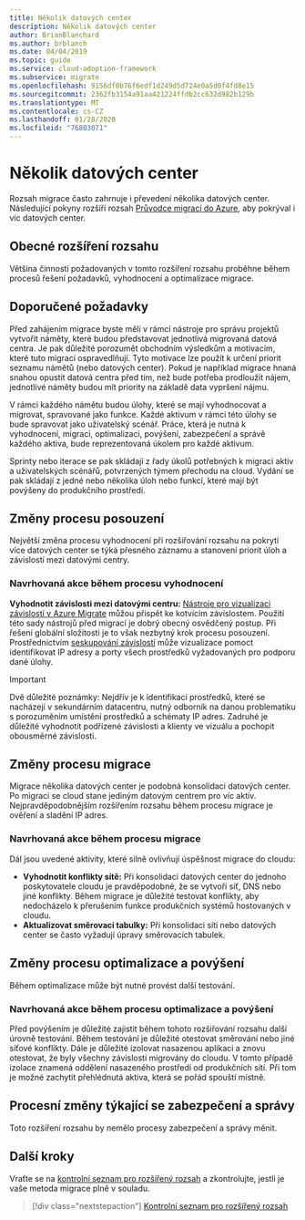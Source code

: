 ```yaml
---
title: Několik datových center
description: Několik datových center
author: BrianBlanchard
ms.author: brblanch
ms.date: 04/04/2019
ms.topic: guide
ms.service: cloud-adoption-framework
ms.subservice: migrate
ms.openlocfilehash: 9156df0b76f6edf1d249d5d724e0a5d0f4fd8e15
ms.sourcegitcommit: 2362fb3154a91aa421224ffdb2cc632d982b129b
ms.translationtype: MT
ms.contentlocale: cs-CZ
ms.lasthandoff: 01/28/2020
ms.locfileid: "76803071"
---
```

# <a name="multiple-datacenters"></a>Několik datových center

Rozsah migrace často zahrnuje i převedení několika datových center. Následující pokyny rozšíří rozsah [Průvodce migrací do Azure](../azure-migration-guide/index.md), aby pokrýval i víc datových center.

## <a name="general-scope-expansion"></a>Obecné rozšíření rozsahu

Většina činností požadovaných v tomto rozšíření rozsahu proběhne během procesů řešení požadavků, vyhodnocení a optimalizace migrace.

## <a name="suggested-prerequisites"></a>Doporučené požadavky

Před zahájením migrace byste měli v rámci nástroje pro správu projektů vytvořit náměty, které budou představovat jednotlivá migrovaná datová centra. Je pak důležité porozumět obchodním výsledkům a motivacím, které tuto migraci ospravedlňují. Tyto motivace lze použít k určení priorit seznamu námětů (nebo datových center). Pokud je například migrace hnaná snahou opustit datová centra před tím, než bude potřeba prodloužit nájem, jednotlivé náměty budou mít priority na základě data vypršení nájmu.

V rámci každého námětu budou úlohy, které se mají vyhodnocovat a migrovat, spravované jako funkce. Každé aktivum v rámci této úlohy se bude spravovat jako uživatelský scénář. Práce, která je nutná k vyhodnocení, migraci, optimalizaci, povýšení, zabezpečení a správě každého aktiva, bude reprezentovaná úkolem pro každé aktivum.

Sprinty nebo iterace se pak skládají z řady úkolů potřebných k migraci aktiv a uživatelských scénářů, potvrzených týmem přechodu na cloud. Vydání se pak skládají z jedné nebo několika úloh nebo funkcí, které mají být povýšeny do produkčního prostředí.

## <a name="assess-process-changes"></a>Změny procesu posouzení

Největší změna procesu vyhodnocení při rozšiřování rozsahu na pokrytí více datových center se týká přesného záznamu a stanovení priorit úloh a závislostí mezi datovými centry.

### <a name="suggested-action-during-the-assess-process"></a>Navrhovaná akce během procesu vyhodnocení

**Vyhodnotit závislosti mezi datovými centru:** [Nástroje pro vizualizaci závislostí v Azure Migrate](https://docs.microsoft.com/azure/migrate/concepts-dependency-visualization) můžou přispět ke kotvícím závislostem. Použití této sady nástrojů před migrací je dobrý obecný osvědčený postup. Při řešení globální složitosti je to však nezbytný krok procesu posouzení. Prostřednictvím [seskupování závislostí](https://docs.microsoft.com/azure/migrate/how-to-create-group-machine-dependencies) může vizualizace pomoct identifikovat IP adresy a porty všech prostředků vyžadovaných pro podporu dané úlohy.

> [!IMPORTANT]
> Dvě důležité poznámky: Nejdřív je k identifikaci prostředků, které se nacházejí v sekundárním datacentru, nutný odborník na danou problematiku s porozuměním umístění prostředků a schématy IP adres. Zadruhé je důležité vyhodnotit podřízené závislosti a klienty ve vizuálu a pochopit obousměrné závislosti.

## <a name="migrate-process-changes"></a>Změny procesu migrace

Migrace několika datových center je podobná konsolidaci datových center. Po migraci se cloud stane jediným datovým centrem pro víc aktiv. Nejpravděpodobnějším rozšířením rozsahu během procesu migrace je ověření a sladění IP adres.

### <a name="suggested-action-during-the-migrate-process"></a>Navrhovaná akce během procesu migrace

Dál jsou uvedené aktivity, které silně ovlivňují úspěšnost migrace do cloudu:

- **Vyhodnotit konflikty sítě:** Při konsolidaci datových center do jednoho poskytovatele cloudu je pravděpodobné, že se vytvoří síť, DNS nebo jiné konflikty. Během migrace je důležité testovat konflikty, aby nedocházelo k přerušením funkce produkčních systémů hostovaných v cloudu.
- **Aktualizovat směrovací tabulky:** Při konsolidaci sítí nebo datových center se často vyžadují úpravy směrovacích tabulek.

## <a name="optimize-and-promote-process-changes"></a>Změny procesu optimalizace a povýšení

Během optimalizace může být nutné provést další testování.

### <a name="suggested-action-during-the-optimize-and-promote-process"></a>Navrhovaná akce během procesu optimalizace a povýšení

Před povýšením je důležité zajistit během tohoto rozšiřování rozsahu další úrovně testování. Během testování je důležité otestovat směrování nebo jiné síťové konflikty. Dále je důležité izolovat nasazenou aplikaci a znovu otestovat, že byly všechny závislosti migrovány do cloudu. V tomto případě izolace znamená oddělení nasazeného prostředí od produkčních sítí. Při tom je možné zachytit přehlédnutá aktiva, která se pořád spouští místně.

## <a name="secure-and-manage-process-changes"></a>Procesní změny týkající se zabezpečení a správy

Toto rozšíření rozsahu by nemělo procesy zabezpečení a správy měnit.

## <a name="next-steps"></a>Další kroky

Vraťte se na [kontrolní seznam pro rozšířený rozsah](./index.md) a zkontrolujte, jestli je vaše metoda migrace plně v souladu.

> [!div class="nextstepaction"]
> [Kontrolní seznam pro rozšířený rozsah](./index.md)
